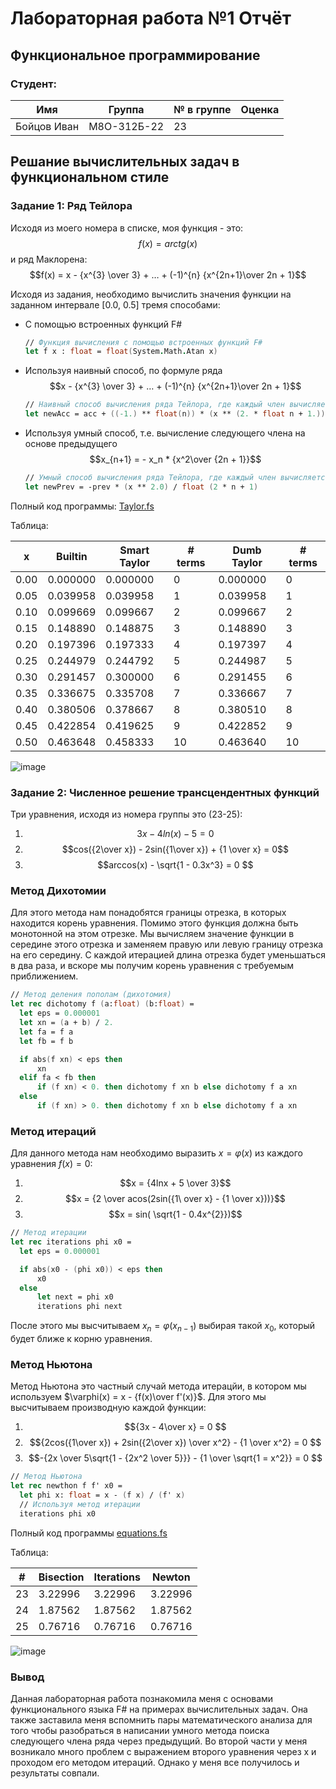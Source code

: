 # Лабораторная работа №1 Отчёт

## Функциональное программирование

### Студент: 
|Имя        |Группа      | № в группе |Оценка|
|------------|-----------|-----------------|----|
|Бойцов Иван |М8О-312Б-22| 23              |    |

## Решание вычислительных задач в функциональном стиле

### Задание 1: Ряд Тейлора

Исходя из моего номера в списке, моя функция - это:
$$f(x) = arctg(x)$$
и ряд Маклорена:
$$f(x) = x - {x^{3} \over 3} + … + (-1)^{n} {x^{2n+1}\over 2n + 1}$$

Исходя из задания, необходимо вычислить значения функции на заданном 
интервале [0.0, 0.5] тремя способами:
  * С помощью встроенных функций F#
    ```fs
    // Функция вычисления с помощью встроенных функций F#
    let f x : float = float(System.Math.Atan x)
    ```
  * Используя наивный способ, по формуле ряда $$x - {x^{3} \over 3} + … + (-1)^{n} {x^{2n+1}\over 2n + 1}$$
    ```fs
    // Наивный способ вычисления ряда Тейлора, где каждый член вычисляется по формуле
    let newAcc = acc + ((-1.) ** float(n)) * (x ** (2. * float n + 1.)) / (2. * float n + 1.)
    ```
  
  * Используя умный способ, т.е. вычисление следующего члена на основе предыдущего $$x_{n+1} = - x_n * {x^2\over {2n + 1}}$$
    ```fs
    // Умный способ вычисления ряда Тейлора, где каждый член вычисляется через предыдущий
    let newPrev = -prev * (x ** 2.0) / float (2 * n + 1)
    ```

Полный код программы: [Taylor.fs](FP_Lab01_FSharp/Taylor.fs)

Таблица:

| x    | Builtin  | Smart Taylor | # terms | Dumb Taylor | # terms |
|------|----------|--------------|---------|-------------|---------|
| 0.00 | 0.000000 | 0.000000     | 0       | 0.000000    | 0       |
| 0.05 | 0.039958 | 0.039958     | 1       | 0.039958    | 1       |
| 0.10 | 0.099669 | 0.099667     | 2       | 0.099667    | 2       |
| 0.15 | 0.148890 | 0.148875     | 3       | 0.148890    | 3       |
| 0.20 | 0.197396 | 0.197333     | 4       | 0.197397    | 4       |
| 0.25 | 0.244979 | 0.244792     | 5       | 0.244987    | 5       |
| 0.30 | 0.291457 | 0.300000     | 6       | 0.291455    | 6       |
| 0.35 | 0.336675 | 0.335708     | 7       | 0.336667    | 7       |
| 0.40 | 0.380506 | 0.378667     | 8       | 0.380510    | 8       |
| 0.45 | 0.422854 | 0.419625     | 9       | 0.422852    | 9       |
| 0.50 | 0.463648 | 0.458333     | 10      | 0.463640    | 10      |

![image](https://github.com/user-attachments/assets/786e6164-b725-4993-a187-e297e6559b08)

### Задание 2: Численное решение трансцендентных функций

Три уравнения, исходя из номера группы это (23-25):
  1. $$3x - 4ln(x) - 5 = 0$$  
  2. $$cos({2\over x}) - 2sin({1\over x}) + {1 \over x} = 0$$
  3. $$arccos(x) - \sqrt{1 - 0.3x^3} = 0 $$

### Метод Дихотомии

Для этого метода нам понадобятся границы отрезка, в которых находится корень уравнения.
Помимо этого функция должна быть монотонной на этом отрезке. Мы вычисляем значение 
функции в середине этого отрезка и заменяем правую или левую границу отрезка на его середину. 
С каждой итерацией длина отрезка будет уменьшаться в два раза, и вскоре мы получим корень 
уравнения с требуемым приближением.

  ```fs
  // Метод деления пополам (дихотомия)
  let rec dichotomy f (a:float) (b:float) =
    let eps = 0.000001
    let xn = (a + b) / 2.
    let fa = f a
    let fb = f b

    if abs(f xn) < eps then
        xn
    elif fa < fb then
        if (f xn) < 0. then dichotomy f xn b else dichotomy f a xn
    else
        if (f xn) > 0. then dichotomy f xn b else dichotomy f a xn
  ```

### Метод итераций

Для данного метода нам необходимо выразить  $x = \varphi (x)$ из каждого уравнения $f(x) = 0$:
  1. $$x = {4lnx + 5 \over 3}$$
  2. $$x = {2 \over acos(2sin({1\ over x} - {1 \over x}))}$$
  3. $$x = sin( \sqrt{1 - 0.4x^{2}})$$

  ```fs
  // Метод итерации
  let rec iterations phi x0 = 
    let eps = 0.000001

    if abs(x0 - (phi x0)) < eps then
        x0
    else
        let next = phi x0
        iterations phi next
  ```

После этого мы высчитываем $x_n = \varphi(x_{n - 1})$ выбирая такой $x_0$, который будет ближе к корню уравнения.

### Метод Ньютона

Метод Ньютона это частный случай метода итерацйи, в котором мы используем $\varphi(x) = x - {f(x)\over f'(x)}$.
Для этого мы высчитываем производную каждой функции:
  1. $${3x - 4\over x} = 0 $$
  2. $${2cos({1\over x}) + 2sin({2\over x}) \over x^2} - {1 \over x^2} = 0 $$
  3. $$-{2x \over 5\sqrt{1 - {2x^2 \over 5}}} - {1 \over \sqrt{1 = x^2}} = 0 $$

  ```fs
  // Метод Ньютона
  let rec newthon f f' x0 = 
    let phi x: float = x - (f x) / (f' x)
    // Используя метод итерации
    iterations phi x0
  ```

Полный код программы [equations.fs](FP_Lab01_FSharp/equations.fs)

Таблица:

|# |Bisection|Iterations|Newton |
|--|---------|----------|-------|
|23| 3.22996 | 3.22996  | 3.22996 |
|24| 1.87562 | 1.87562  | 1.87562 |
|25| 0.76716 | 0.76716  | 0.76716 |

![image](https://github.com/user-attachments/assets/0828da5c-a55c-4d4f-8b86-2d1ea153ab4b)

### Вывод

Данная лабораторная работа познакомила меня с основами функционального языка F# на примерах
вычислительных задач. Она также заставила меня вспомнить пары математического анализа для
того чтобы разобраться в написании умного метода поиска следующего члена ряда через предыдущий.
Во второй части у меня возникало много проблем с выражением второго уравнения через x и проходом его
методом итераций. Однако у меня все получилось и результаты совпали.
